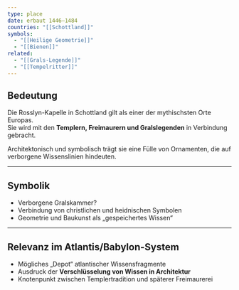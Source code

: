```yaml
---
type: place
date: erbaut 1446–1484
countries: "[[Schottland]]"
symbols:
  - "[[Heilige Geometrie]]"
  - "[[Bienen]]"
related:
  - "[[Grals-Legende]]"
  - "[[Tempelritter]]"
---
```

## Bedeutung

Die Rosslyn-Kapelle in Schottland gilt als einer der mythischsten Orte Europas.  
Sie wird mit den **Templern, Freimaurern und Gralslegenden** in Verbindung gebracht.  

Architektonisch und symbolisch trägt sie eine Fülle von Ornamenten, die auf verborgene Wissenslinien hindeuten.

---

## Symbolik

- Verborgene Gralskammer?  
- Verbindung von christlichen und heidnischen Symbolen  
- Geometrie und Baukunst als „gespeichertes Wissen“

---

## Relevanz im Atlantis/Babylon-System

- Mögliches „Depot“ atlantischer Wissensfragmente  
- Ausdruck der **Verschlüsselung von Wissen in Architektur**  
- Knotenpunkt zwischen Templertradition und späterer Freimaurerei
